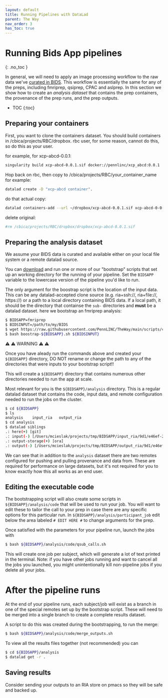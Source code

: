 ```yaml
---
layout: default
title: Running Pipelines with DataLad
parent: The Way
nav_order: 3
has_toc: true
---
```


# Running Bids App pipelines
{: .no_toc }

In general, we will need to apply an image processing workflow to the raw
data we've
[curated in BIDS](/docs/TheWay/CuratingBIDSonDisk#curating-bids-datasets).
This workflow is essentially the same for any of the preps, including
fmriprep, qsiprep, CPAC and aslprep. In this section we show how to create an
*analysis dataset* that contains the prep containers, the provenance of the
prep runs, and the prep outputs.


* TOC
{:toc}

## Preparing your containers

First, you want to clone the containers dataset. You should build containers in /cbica/projects/RBC/dropbox.
rbc user, for some reason, cannot do this, so do this as your user.

for example, for xcp-abcd-0.0.1:
```bash
singularity build xcp-abcd-0.0.1.sif docker://pennlinc/xcp_abcd:0.0.1
```

Hop back on rbc, then copy to /cbica/projects/RBC/your_container_name
for example:
```bash 
datalad create -D "xcp-abcd container".
```
do that actual copy:
```bash 
datalad containers-add --url ~/dropbox/xcp-abcd-0.0.1.sif xcp-abcd-0-0-1
```

delete original:
```bash
#rm /cbica/projects/RBC/dropbox/dropbox/xcp-abcd-0.0.1.sif
```

## Preparing the analysis dataset

We assume your BIDS data is curated and available either on your local file system
or a remote datalad source.

You can [download](https://github.com/PennLINC/TheWay/tree/main/scripts/cubic) and run one or more of our "bootstrap" scripts that set up an
working directory for the running of your pipeline. Set the `BIDSAPP` variable
to the lowercase version of the pipeline you'd like to run.

The only argument for the boostrap script is the location of the input
data. This can be any datalad-accepted clone source (e.g. ria+ssh://,
ria+file://, https://) or a path to a local directory containing BIDS data.
If a local path, it should be the directory that containse the `sub-`
directories and **must** be a datalad dataset. here we bootstrap an fmriprep analysis:

```bash
$ BIDSAPP=fmriprep
$ BIDSINPUT=/path/to/my/BIDS
$ wget https://raw.githubusercontent.com/PennLINC/TheWay/main/scripts/cubic/bootstrap-${BIDSAPP}.sh
$ bash boostrap-${BIDSAPP}.sh ${BIDSINPUT}
```

⚠️ ⚠️ WARNING ⚠️ ⚠️ 

Once you have aleady run the commands above and created your `${BIDSAPP}` directory, 
DO NOT rename or change the path to any of the directories that were inputs to your 
bootstrap script!!


This will create a `${BIDSAPP}` directory that contains numerous other
directories needed to run the app at scale. 

Most relevant for you is the
`${BIDSAPP}/analysis` directory. This is a regular datalad dataset that
contains the code, input data, and remote configuration needed to run the
jobs on the cluster.

```bash
$ cd ${BIDSAPP}
$ ls
analysis	input_ria	output_ria
$ cd analysis
$ datalad siblings
.: here(+) [git]
.: input(-) [/Users/mcieslak/projects/tmp/BIDSAPP/input_ria/9d1/e46ef-27a2-400c-84da-7ea466afd3e7 (git)]
.: output-storage(+) [ora]
.: output(-) [/Users/mcieslak/projects/tmp/BIDSAPP/output_ria/9d1/e46ef-27a2-400c-84da-7ea466afd3e7 (git)]
```

We can see that in addition to the `analysis` dataset there are two remotes
configured for pushing and pulling provenance and data from. These are
required for performance on large datasets, but it's not required for you to
know exactly how this all works as an end user.

## Editing the executable code

The bootstrapping script will also create some scripts in
`${BIDSAPP}/analysis/code` that will be used to run your job. You will want to
edit these to tailor the call to your prep in case there are any specific
options for this particular run. In `${BIDSAPP}/analysis/participant_job` edit
below the area labeled `# EDIT HERE #` to change arguments for the prep.

Once satisfied with the parameters for your pipeline run, launch the jobs with

```bash
$ bash ${BIDSAPP}/analysis/code/qsub_calls.sh
```

This will create one job per subject, which will generate a lot of text printed
in the terminal. Note: if you have other jobs running and want to cancel all
the jobs you launched, you might unintentionally kill non-pipeline jobs if
you delete all your jobs.

# After the pipeline runs

At the end of your pipeline runs, each subject/job will exist as a branch in
one of the special remotes set up by the bootstrap script. These will need to
be merged into a single branch to create a complete results dataset.

A script to do this was created during the bootstrapping, to run the merge:

```bash
$ bash ${BIDSAPP}/analysis/code/merge_outputs.sh
```

To view all the results files together (not recommended) you can

```bash
$ cd ${BIDSAPP}/analysis
$ datalad get -r .
```

## Saving results

Consider sending your outputs to an RIA store on pmacs so they will be
safe and backed up.
